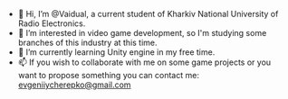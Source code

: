 - 👋 Hi, I’m @Vaidual, a current student of Kharkiv National University of Radio Electronics.
- 👀 I’m interested in video game development, so I'm studying some branches of this industry at this time.
- 🌱 I’m currently learning Unity engine in my free time.
- 📫 If you wish to collaborate with me on some game projects or you want to propose something you can contact me: evgeniiycherepko@gmail.com

<!---
Vaidual/Vaidual is a ✨ special ✨ repository because its `README.md` (this file) appears on your GitHub profile.
You can click the Preview link to take a look at your changes.
--->

